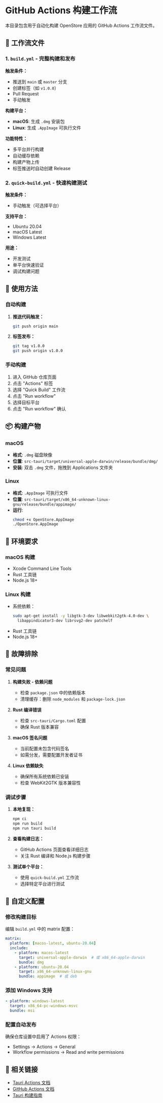 # GitHub Actions 构建工作流

本目录包含用于自动化构建 OpenStore 应用的 GitHub Actions 工作流文件。

## 📁 工作流文件

### 1. `build.yml` - 完整构建和发布

**触发条件：**
- 推送到 `main` 或 `master` 分支
- 创建标签（如 `v1.0.0`）
- Pull Request
- 手动触发

**构建平台：**
- **macOS**: 生成 `.dmg` 安装包
- **Linux**: 生成 `.AppImage` 可执行文件

**功能特性：**
- 多平台并行构建
- 自动缓存依赖
- 构建产物上传
- 标签推送时自动创建 Release

### 2. `quick-build.yml` - 快速构建测试

**触发条件：**
- 手动触发（可选择平台）

**支持平台：**
- Ubuntu 20.04
- macOS Latest
- Windows Latest

**用途：**
- 开发测试
- 单平台快速验证
- 调试构建问题

## 🚀 使用方法

### 自动构建

1. **推送代码触发：**
   ```bash
   git push origin main
   ```

2. **标签发布：**
   ```bash
   git tag v1.0.0
   git push origin v1.0.0
   ```

### 手动构建

1. 进入 GitHub 仓库页面
2. 点击 "Actions" 标签
3. 选择 "Quick Build" 工作流
4. 点击 "Run workflow"
5. 选择目标平台
6. 点击 "Run workflow" 确认

## 📦 构建产物

### macOS
- **格式**: `.dmg` 磁盘映像
- **位置**: `src-tauri/target/universal-apple-darwin/release/bundle/dmg/`
- **安装**: 双击 `.dmg` 文件，拖拽到 Applications 文件夹

### Linux
- **格式**: `.AppImage` 可执行文件
- **位置**: `src-tauri/target/x86_64-unknown-linux-gnu/release/bundle/appimage/`
- **运行**: 
  ```bash
  chmod +x OpenStore.AppImage
  ./OpenStore.AppImage
  ```

## 🔧 环境要求

### macOS 构建
- Xcode Command Line Tools
- Rust 工具链
- Node.js 18+

### Linux 构建
- 系统依赖：
  ```bash
  sudo apt-get install -y libgtk-3-dev libwebkit2gtk-4.0-dev \
    libappindicator3-dev librsvg2-dev patchelf
  ```
- Rust 工具链
- Node.js 18+

## 🐛 故障排除

### 常见问题

1. **构建失败 - 依赖问题**
   - 检查 `package.json` 中的依赖版本
   - 清理缓存：删除 `node_modules` 和 `package-lock.json`

2. **Rust 编译错误**
   - 检查 `src-tauri/Cargo.toml` 配置
   - 确保 Rust 版本兼容

3. **macOS 签名问题**
   - 当前配置未包含代码签名
   - 如需分发，需要配置开发者证书

4. **Linux 依赖缺失**
   - 确保所有系统依赖已安装
   - 检查 WebKit2GTK 版本兼容性

### 调试步骤

1. **本地复现：**
   ```bash
   npm ci
   npm run build
   npm run tauri build
   ```

2. **查看构建日志：**
   - GitHub Actions 页面查看详细日志
   - 关注 Rust 编译和 Node.js 构建步骤

3. **测试单个平台：**
   - 使用 `quick-build.yml` 工作流
   - 选择特定平台进行测试

## 📝 自定义配置

### 修改构建目标

编辑 `build.yml` 中的 matrix 配置：

```yaml
matrix:
  platform: [macos-latest, ubuntu-20.04]
  include:
    - platform: macos-latest
      target: universal-apple-darwin  # 或 x86_64-apple-darwin
      bundle: dmg
    - platform: ubuntu-20.04
      target: x86_64-unknown-linux-gnu
      bundle: appimage  # 或 deb
```

### 添加 Windows 支持

```yaml
- platform: windows-latest
  target: x86_64-pc-windows-msvc
  bundle: msi
```

### 配置自动发布

确保仓库设置中启用了 Actions 权限：
- Settings → Actions → General
- Workflow permissions → Read and write permissions

## 🔗 相关链接

- [Tauri Actions 文档](https://github.com/tauri-apps/tauri-action)
- [GitHub Actions 文档](https://docs.github.com/en/actions)
- [Tauri 构建指南](https://tauri.app/v1/guides/building/)